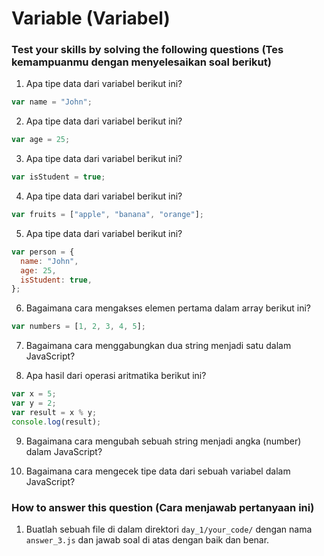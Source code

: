 # Variable (Variabel)

### Test your skills by solving the following questions (Tes kemampuanmu dengan menyelesaikan soal berikut)

1. Apa tipe data dari variabel berikut ini?

```javascript
var name = "John";
```

2. Apa tipe data dari variabel berikut ini?

```javascript
var age = 25;
```

3. Apa tipe data dari variabel berikut ini?

```javascript
var isStudent = true;
```

4. Apa tipe data dari variabel berikut ini?

```javascript
var fruits = ["apple", "banana", "orange"];
```

5. Apa tipe data dari variabel berikut ini?

```javascript
var person = {
  name: "John",
  age: 25,
  isStudent: true,
};
```

6. Bagaimana cara mengakses elemen pertama dalam array berikut ini?

```javascript
var numbers = [1, 2, 3, 4, 5];
```

7. Bagaimana cara menggabungkan dua string menjadi satu dalam JavaScript?

8. Apa hasil dari operasi aritmatika berikut ini?

```javascript
var x = 5;
var y = 2;
var result = x % y;
console.log(result);
```

9. Bagaimana cara mengubah sebuah string menjadi angka (number) dalam JavaScript?

10. Bagaimana cara mengecek tipe data dari sebuah variabel dalam JavaScript?

### How to answer this question (Cara menjawab pertanyaan ini)

1. Buatlah sebuah file di dalam direktori `day_1/your_code/` dengan nama `answer_3.js` dan jawab soal di atas dengan baik dan benar.
